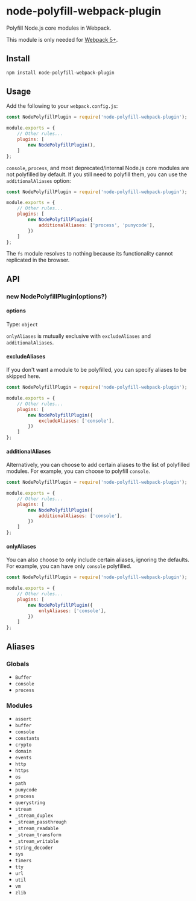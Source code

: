 # node-polyfill-webpack-plugin

Polyfill Node.js core modules in Webpack.

This module is only needed for [Webpack 5+](https://github.com/webpack/changelog-v5#automatic-nodejs-polyfills-removed).

## Install

```sh
npm install node-polyfill-webpack-plugin
```

## Usage

Add the following to your `webpack.config.js`:

```js
const NodePolyfillPlugin = require('node-polyfill-webpack-plugin');

module.exports = {
	// Other rules...
	plugins: [
		new NodePolyfillPlugin(),
	]
};
```

`console`, `process`, and most deprecated/internal Node.js core modules are not polyfilled by default. If you still need to polyfill them, you can use the `additionalAliases` option:

```js
const NodePolyfillPlugin = require('node-polyfill-webpack-plugin');

module.exports = {
	// Other rules...
	plugins: [
		new NodePolyfillPlugin({
			additionalAliases: ['process', 'punycode'],
		})
	]
};
```

The `fs` module resolves to nothing because its functionality cannot replicated in the browser.

## API

### new NodePolyfillPlugin(options?)

#### options

Type: `object`

`onlyAliases` is mutually exclusive with `excludeAliases` and `additionalAliases`.

#### excludeAliases

If you don't want a module to be polyfilled, you can specify aliases to be skipped here.

```js
const NodePolyfillPlugin = require('node-polyfill-webpack-plugin');

module.exports = {
	// Other rules...
	plugins: [
		new NodePolyfillPlugin({
			excludeAliases: ['console'],
		})
	]
};
```

#### additionalAliases

Alternatively, you can choose to add certain aliases to the list of polyfilled modules. For example, you can choose to polyfill `console`.

```js
const NodePolyfillPlugin = require('node-polyfill-webpack-plugin');

module.exports = {
	// Other rules...
	plugins: [
		new NodePolyfillPlugin({
			additionalAliases: ['console'],
		})
	]
};
```

#### onlyAliases

You can also choose to only include certain aliases, ignoring the defaults. For example, you can have only `console` polyfilled.

```js
const NodePolyfillPlugin = require('node-polyfill-webpack-plugin');

module.exports = {
	// Other rules...
	plugins: [
		new NodePolyfillPlugin({
			onlyAliases: ['console'],
		})
	]
};
```

## Aliases

### Globals

- `Buffer`
- `console`
- `process`

### Modules

- `assert`
- `buffer`
- `console`
- `constants`
- `crypto`
- `domain`
- `events`
- `http`
- `https`
- `os`
- `path`
- `punycode`
- `process`
- `querystring`
- `stream`
- `_stream_duplex`
- `_stream_passthrough`
- `_stream_readable`
- `_stream_transform`
- `_stream_writable`
- `string_decoder`
- `sys`
- `timers`
- `tty`
- `url`
- `util`
- `vm`
- `zlib`
